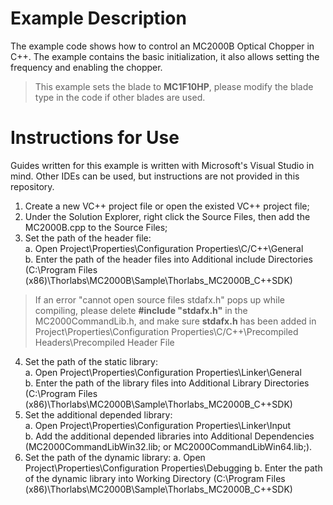 # Example Description
The example code shows how to control an MC2000B Optical Chopper in C++. The example contains the basic initialization, it also allows setting the frequency and enabling the chopper.
>This example sets the blade to **MC1F10HP**, please modify the blade type in the code if other blades are used. 


# Instructions for Use
Guides written for this example is written with Microsoft's Visual Studio in mind. Other IDEs can be used, but instructions are not provided in this repository.
1. Create a new VC++ project file or open the existed VC++ project file;
2. Under the Solution Explorer, right click the Source Files, then add the MC2000B.cpp to the Source Files;
3. Set the path of the header file:  
a. Open Project\Properties\Configuration Properties\C/C++\General  
b. Enter the path of the header files into Additional include Directories (C:\Program Files (x86)\Thorlabs\MC2000B\Sample\Thorlabs_MC2000B_C++SDK)
>If an error "cannot open source files stdafx.h" pops up while compiling, please delete **#include "stdafx.h"** in the MC2000CommandLib.h, and make sure **stdafx.h** has been added in Project\Properties\Configuration Properties\C/C++\Precompiled Headers\Precompiled Header File
4. Set the path of the static library:  
a. Open Project\Properties\Configuration Properties\Linker\General  
b. Enter the path of the library files into Additional Library Directories (C:\Program Files (x86)\Thorlabs\MC2000B\Sample\Thorlabs_MC2000B_C++SDK)
5. Set the additional depended library:  
a. Open Project\Properties\Configuration Properties\Linker\Input  
b. Add the additional depended libraries into Additional Dependencies (MC2000CommandLibWin32.lib; or MC2000CommandLibWin64.lib;).
6. Set the path of the dynamic library:
a. Open Project\Properties\Configuration Properties\Debugging
b. Enter the path of the dynamic library into Working Directory (C:\Program Files (x86)\Thorlabs\MC2000B\Sample\Thorlabs_MC2000B_C++SDK\)

